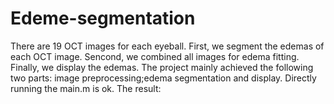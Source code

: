 # Edeme-segmentation
There are 19 OCT images for each eyeball. First, we segment the edemas of each OCT image. Sencond, we combined all images for 
edema fitting. Finally, we display the edemas.
The project mainly achieved the following two parts: image preprocessing;edema segmentation and display.
Directly running the main.m is ok.
The result:
